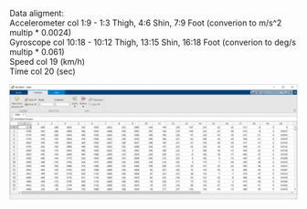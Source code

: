 Data aligment:<br>
Accelerometer col 1:9 - 1:3 Thigh, 4:6 Shin, 7:9 Foot (converion to m/s^2 multip * 0.0024) <br>
Gyroscope col 10:18 - 10:12 Thigh, 13:15 Shin, 16:18 Foot (converion to deg/s multip * 0.061)<br>
Speed col 19 (km/h)<br>
Time col 20 (sec)

<p align="center">
  <img src="https://github.com/Josef4Sci/DeepGait/blob/main/Bipedal-Motion-Dataset/screenMatlabDataExample.png" width="600" title="Screen1">
</p>
